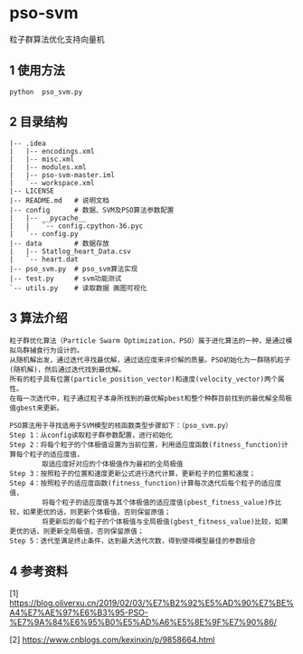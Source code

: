 # pso-svm
粒子群算法优化支持向量机


## 1 使用方法
```
python  pso_svm.py
```

## 2 目录结构
```
|-- .idea  
|   |-- encodings.xml  
|   |-- misc.xml  
|   |-- modules.xml  
|   |-- pso-svm-master.iml  
|   `-- workspace.xml  
|-- LICENSE  
|-- README.md   # 说明文档
|-- config      # 数据、SVM及PSO算法参数配置 
|   |-- __pycache__  
|   |   `-- config.cpython-36.pyc  
|   `-- config.py    
|-- data        # 数据存放  
|   |-- Statlog_heart_Data.csv  
|   `-- heart.dat  
|-- pso_svm.py  # pso_svm算法实现
|-- test.py     # svm功能测试
`-- utils.py    # 读取数据 画图可视化
```

## 3 算法介绍

```
粒子群优化算法（Particle Swarm Optimization，PSO）属于进化算法的一种，是通过模拟鸟群捕食行为设计的。  
从随机解出发，通过迭代寻找最优解，通过适应度来评价解的质量。PSO初始化为一群随机粒子(随机解)，然后通过迭代找到最优解。
所有的粒子具有位置(particle_position_vector)和速度(velocity_vector)两个属性。 
在每一次迭代中，粒子通过粒子本身所找到的最优解pbest和整个种群目前找到的最优解全局极值gbest来更新。

PSO算法用于寻找适用于SVM模型的核函数类型步骤如下：（pso_svm.py）
Step 1：从config读取粒子群参数配置，进行初始化
Step 2：将每个粒子的个体极值设置为当前位置，利用适应度函数(fitness_function)计算每个粒子的适应度值，
        取适应度好对应的个体极值作为最初的全局极值
Step 3：按照粒子的位置和速度更新公式进行迭代计算，更新粒子的位置和速度；
Step 4：按照粒子的适应度函数(fitness_function)计算每次迭代后每个粒子的适应度值，
        将每个粒子的适应度值与其个体极值的适应度值(pbest_fitness_value)作比较，如果更优的话，则更新个体极值，否则保留原值；
        将更新后的每个粒子的个体极值与全局极值(gbest_fitness_value)比较，如果更优的话，则更新全局极值，否则保留原值；
Step 5：迭代至满足终止条件，达到最大迭代次数，得到使得模型最佳的参数组合

```

## 4 参考资料
[1] <https://blog.oliverxu.cn/2019/02/03/%E7%B2%92%E5%AD%90%E7%BE%A4%E7%AE%97%E6%B3%95-PSO-%E7%9A%84%E6%95%B0%E5%AD%A6%E5%8E%9F%E7%90%86/>

[2] <https://www.cnblogs.com/kexinxin/p/9858664.html>




